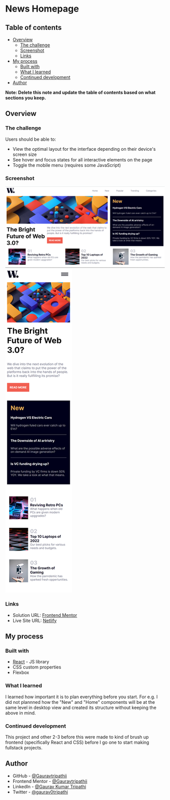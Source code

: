 # News Homepage

## Table of contents

- [Overview](#overview)
  - [The challenge](#the-challenge)
  - [Screenshot](#screenshot)
  - [Links](#links)
- [My process](#my-process)
  - [Built with](#built-with)
  - [What I learned](#what-i-learned)
  - [Continued development](#continued-development)
- [Author](#author)

**Note: Delete this note and update the table of contents based on what sections you keep.**

## Overview

### The challenge

Users should be able to:

- View the optimal layout for the interface depending on their device's screen size
- See hover and focus states for all interactive elements on the page
- Toggle the mobile menu (requires some JavaScript)

### Screenshot

!["Desktop View"](./Screenshot-desktop.png)
!["Mobile View"](./Screenshot-mobile.png)

### Links

- Solution URL: [Frontend Mentor](https://www.frontendmentor.io/solutions/news-homepage-U2kBg2zxb7)
- Live Site URL: [Netlify](https://news-homepage-by-gaurav.netlify.app/)

## My process

### Built with

- [React](https://reactjs.org/) - JS library
- CSS custom properties
- Flexbox

### What I learned

I learned how important it is to plan everything before you start. For e.g. I did not plannned how the "New" and "Home" components will be at the same level in desktop view and created its structure without keeping the above in mind.

### Continued development

This project and other 2-3 before this were made to kind of brush up frontend (specifically React and CSS) before I go one to start making fullstack projects.

## Author

- GitHub - [@Gauravtripathii](https://github.com/Gauravtripathii/)
- Frontend Mentor - [@Gauravtripathii](https://www.frontendmentor.io/profile/Gauravtripathii)
- LinkedIn - [@Gaurav Kumar Tripathi](https://www.linkedin.com/in/gaurav-kumar-tripathii/)
- Twitter - [@gaurav0tripathi](https://twitter.com/gaurav0tripathi)
